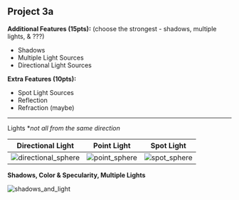 ## Project 3a

**Additional Features (15pts):** (choose the strongest - shadows, multiple lights, & ???)
- Shadows
- Multiple Light Sources
- Directional Light Sources


**Extra Features (10pts):**
- Spot Light Sources
- Reflection
- Refraction (maybe)

---

Lights **not all from the same direction*

| Directional Light     | Point Light       | Spot Light  |
| -------------- | -------------- | -------------- |
| ![directional_sphere](https://user-images.githubusercontent.com/59031606/110731867-b4c2e780-81e8-11eb-806d-f43d1b63ffbc.png)    | ![point_sphere](https://user-images.githubusercontent.com/59031606/110731901-ca381180-81e8-11eb-8ea4-fd422cfb5c2e.png)    |  ![spot_sphere](https://user-images.githubusercontent.com/59031606/110731959-dde37800-81e8-11eb-8965-b812c40c72d4.png)   |


**Shadows, Color & Specularity, Multiple Lights**

![shadows_and_light](https://user-images.githubusercontent.com/59031606/110732132-2f8c0280-81e9-11eb-8ef9-94bb92a88cad.png)
